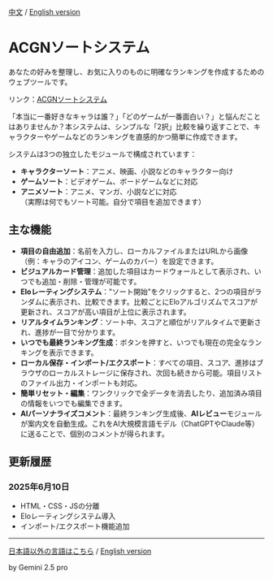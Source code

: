  [中文](./README.md) / [English version](./README.en.md)

# ACGNソートシステム
あなたの好みを整理し、お気に入りのものに明確なランキングを作成するためのウェブツールです。

リンク：[ACGNソートシステム](https://elflare.github.io/ACGN-Sorter/)

「本当に一番好きなキャラは誰？」「どのゲームが一番面白い？」と悩んだことはありませんか？本システムは、シンプルな「2択」比較を繰り返すことで、キャラクターやゲームなどのランキングを直感的かつ簡単に作成できます。

システムは3つの独立したモジュールで構成されています：
- **キャラクターソート**：アニメ、映画、小説などのキャラクター向け
- **ゲームソート**：ビデオゲーム、ボードゲームなどに対応
- **アニメソート**：アニメ、マンガ、小説などに対応
<br>（実際は何でもソート可能。自分で項目を追加できます）

## 主な機能

- **項目の自由追加**：名前を入力し、ローカルファイルまたはURLから画像（例：キャラのアイコン、ゲームのカバー）を設定できます。
- **ビジュアルカード管理**：追加した項目はカードウォールとして表示され、いつでも追加・削除・管理が可能です。
- **Eloレーティングシステム**："ソート開始"をクリックすると、2つの項目がランダムに表示され、比較できます。比較ごとにEloアルゴリズムでスコアが更新され、スコアが高い項目が上位に表示されます。
- **リアルタイムランキング**：ソート中、スコアと順位がリアルタイムで更新され、進捗が一目で分かります。
- **いつでも最終ランキング生成**：ボタンを押すと、いつでも現在の完全なランキングを表示できます。
- **ローカル保存・インポート/エクスポート**：すべての項目、スコア、進捗はブラウザのローカルストレージに保存され、次回も続きから可能。項目リストのファイル出力・インポートも対応。
- **簡単リセット・編集**：ワンクリックで全データを消去したり、追加済み項目の情報をいつでも編集できます。
- **AIパーソナライズコメント**：最終ランキング生成後、**AIレビュー**モジュールが案内文を自動生成。これをAI大規模言語モデル（ChatGPTやClaude等）に送ることで、個別のコメントが得られます。

## 更新履歴
### 2025年6月10日
- HTML・CSS・JSの分離
- Eloレーティングシステム導入
- インポート/エクスポート機能追加
---

[日本語以外の言語はこちら](./README.md) / [English version](./README.en.md)

by Gemini 2.5 pro
